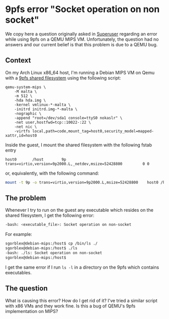 # 9pfs error "Socket operation on non socket"
We copy here a question originally asked in [Superuser](https://superuser.com/q/1664049/1025605.md) regarding an error while using 9pfs on a QEMU MIPS VM. Unfortunately, the question had no answers and our current belief is that this problem is due to a QEMU bug.

## Context
On my Arch Linux x86_64 host, I'm running a Debian MIPS VM on Qemu with a [9pfs shared filesystem](https://wiki.qemu.org/Documentation/9psetup) using the following script:
```
qemu-system-mips \
	-M malta \
	-m 512 \
	-hda hda.img \
	-kernel vmlinux-*-malta \
	-initrd initrd.img-*-malta \
	-nographic \
	-append "root=/dev/sda1 console=ttyS0 nokaslr" \
	-net user,hostfwd=tcp::10022-:22 \
	-net nic \
	-virtfs local,path=code,mount_tag=host0,security_model=mapped-xattr,id=host0
```

Inside the guest, I mount the shared filesystem with the following fstab entry
```fstab
host0       /host        9p        trans=virtio,version=9p2000.L,_netdev,msize=52428800         0 0
```
or, equivalently, with the following command:
```sh
mount -t 9p -o trans=virtio,version=9p2000.L,msize=52428800    host0 /host
```

## The problem
Whenever I try to run on the guest any executable which resides on the shared filesystem, I get the following error:
```bash
-bash: <executable_file>: Socket operation on non-socket
```
For example:
```sh
sgorblex@debian-mips:/host$ cp /bin/ls ./
sgorblex@debian-mips:/host$ ./ls
-bash: ./ls: Socket operation on non-socket
sgorblex@debian-mips:/host$
```

I get the same error if I run `ls -l` in a directory on the 9pfs which contains executables.


## The question
What is causing this error? How do I get rid of it? I've tried a similar script with x86 VMs and they work fine. Is this a bug of QEMU's 9pfs implementation on MIPS?

